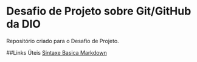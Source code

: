 # Desafio de Projeto sobre Git/GitHub da DIO
Repositório criado para o Desafio de Projeto.

##Links Úteis
[Sintaxe Basica Markdown](https://www.markdownguide.org/basic-syntax/)
